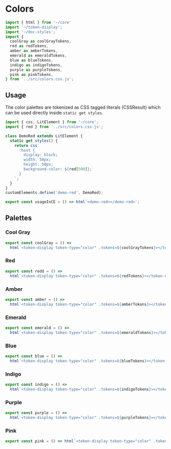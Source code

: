 # Colors

```js script
import { html } from '~/core'
import '~/token-display';
import '~/doc-styles';
import {
  coolGray as coolGrayTokens,
  red as redTokens,
  amber as amberTokens,
  emerald as emeraldTokens,
  blue as blueTokens,
  indigo as indigoTokens,
  purple as purpleTokens,
  pink as pinkTokens,
} from '../src/colors.css.js';

```

## Usage

The color palettes are tokenized as CSS tagged literals (CSSResult) which can be used directly inside `static get styles`.

```js preview-story
import { css, LitElement } from '~/core';
import { red } from '../src/colors.css.js';

class DemoRed extends LitElement { 
  static get styles() {
    return css`
      :host {
        display: block;
        width: 50px;
        height: 50px;
        background-color: ${red[500]};
      }
    `;
  }
}
customElements.define('demo-red', DemoRed);

export const usageInCE = () => html`<demo-red></demo-red>`;
```

## Palettes

### Cool Gray

```js story
export const coolGray = () =>
  html`<token-display token-type="color" .tokens=${coolGrayTokens}></token-display>`;
```

### Red

```js story
export const redd = () =>
  html`<token-display token-type="color" .tokens=${redTokens}></token-display>`;
```

### Amber

```js story
export const amber = () =>
  html`<token-display token-type="color" .tokens=${amberTokens}></token-display>`;
```

### Emerald

```js story
export const emerald = () =>
  html`<token-display token-type="color" .tokens=${emeraldTokens}></token-display>`;
```

### Blue

```js story
export const blue = () =>
  html`<token-display token-type="color" .tokens=${blueTokens}></token-display>`;
```

### Indigo

```js story
export const indigo = () =>
  html`<token-display token-type="color" .tokens=${indigoTokens}></token-display>`;
```

### Purple

```js story
export const purple = () =>
  html`<token-display token-type="color" .tokens=${purpleTokens}></token-display>`;
```

### Pink

```js story
export const pink = () => html`<token-display token-type="color" .tokens=${pinkTokens}></token-display>`;
```
